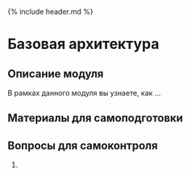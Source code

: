 {% include header.md %}

Базовая архитектура
====================

Описание модуля
---------------------
В рамках данного модуля вы узнаете, как ...

Материалы для самоподготовки
---------------------

Вопросы для самоконтроля
---------------------
1. 